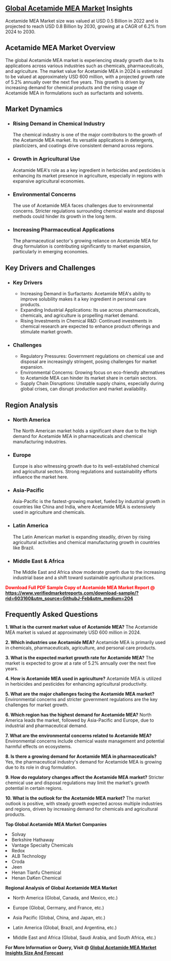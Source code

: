 <h2><a href="https://www.verifiedmarketreports.com/download-sample/?rid=603160&amp;utm_source=GithubJ&amp;utm_medium=204" target="_blank">Global Acetamide MEA Market</a> Insights</h2><p>Acetamide MEA Market size was valued at USD 0.5 Billion in 2022 and is projected to reach USD 0.8 Billion by 2030, growing at a CAGR of 6.2% from 2024 to 2030.</p><p> <!DOCTYPE html> <html lang="en"> <head> <meta charset="UTF-8"> <meta name="viewport" content="width=device-width, initial-scale=1.0"> <title>Acetamide MEA Market Overview</title> <meta name="description" content="Acetamide MEA Market Overview, Key Drivers, Challenges, and Regional Analysis with Market Size and Trends."> </head> <body> <h2>Acetamide MEA Market Overview</h2> <p>The global Acetamide MEA market is experiencing steady growth due to its applications across various industries such as chemicals, pharmaceuticals, and agriculture. The market value for Acetamide MEA in 2024 is estimated to be valued at approximately USD 600 million, with a projected growth rate of 5.2% annually over the next five years. This growth is driven by increasing demand for chemical products and the rising usage of Acetamide MEA in formulations such as surfactants and solvents.</p> <h2>Market Dynamics</h2> <ul> <li><h3>Rising Demand in Chemical Industry</h3> The chemical industry is one of the major contributors to the growth of the Acetamide MEA market. Its versatile applications in detergents, plasticizers, and coatings drive consistent demand across regions. </li> <li><h3>Growth in Agricultural Use</h3> Acetamide MEA's role as a key ingredient in herbicides and pesticides is enhancing its market presence in agriculture, especially in regions with expansive agricultural economies. </li> <li><h3>Environmental Concerns</h3> The use of Acetamide MEA faces challenges due to environmental concerns. Stricter regulations surrounding chemical waste and disposal methods could hinder its growth in the long term. </li> <li><h3>Increasing Pharmaceutical Applications</h3> The pharmaceutical sector's growing reliance on Acetamide MEA for drug formulation is contributing significantly to market expansion, particularly in emerging economies. </li> </ul> <h2>Key Drivers and Challenges</h2> <ul> <li><h3>Key Drivers</h3> <ul> <li>Increasing Demand in Surfactants: Acetamide MEA's ability to improve solubility makes it a key ingredient in personal care products.</li> <li>Expanding Industrial Applications: Its use across pharmaceuticals, chemicals, and agriculture is propelling market demand.</li> <li>Rising Investments in Chemical R&D: Continued investments in chemical research are expected to enhance product offerings and stimulate market growth.</li> </ul> </li> <li><h3>Challenges</h3> <ul> <li>Regulatory Pressures: Government regulations on chemical use and disposal are increasingly stringent, posing challenges for market expansion.</li> <li>Environmental Concerns: Growing focus on eco-friendly alternatives to Acetamide MEA can hinder its market share in certain sectors.</li> <li>Supply Chain Disruptions: Unstable supply chains, especially during global crises, can disrupt production and market availability.</li> </ul> </li> </ul> <h2>Region Analysis</h2> <ul> <li><h3>North America</h3> The North American market holds a significant share due to the high demand for Acetamide MEA in pharmaceuticals and chemical manufacturing industries. </li> <li><h3>Europe</h3> Europe is also witnessing growth due to its well-established chemical and agricultural sectors. Strong regulations and sustainability efforts influence the market here. </li> <li><h3>Asia-Pacific</h3> Asia-Pacific is the fastest-growing market, fueled by industrial growth in countries like China and India, where Acetamide MEA is extensively used in agriculture and chemicals. </li> <li><h3>Latin America</h3> The Latin American market is expanding steadily, driven by rising agricultural activities and chemical manufacturing growth in countries like Brazil. </li> <li><h3>Middle East & Africa</h3> The Middle East and Africa show moderate growth due to the increasing industrial base and a shift toward sustainable agricultural practices. </li> </ul> <p><strong><p><span class=""><span style="color: #ff0000;"><strong>Download Full PDF Sample Copy of Acetamide MEA Market Report</strong> @ </span><a href="https://www.verifiedmarketreports.com/download-sample/?rid=603160&amp;utm_source=GithubJ-Feb&amp;utm_medium=204" target="_blank">https://www.verifiedmarketreports.com/download-sample/?rid=603160&amp;utm_source=GithubJ-Feb&amp;utm_medium=204</a></span></p></strong></p> <h2>Frequently Asked Questions</h2> <p><strong>1. What is the current market value of Acetamide MEA?</strong> The Acetamide MEA market is valued at approximately USD 600 million in 2024.</p> <p><strong>2. Which industries use Acetamide MEA?</strong> Acetamide MEA is primarily used in chemicals, pharmaceuticals, agriculture, and personal care products.</p> <p><strong>3. What is the expected market growth rate for Acetamide MEA?</strong> The market is expected to grow at a rate of 5.2% annually over the next five years.</p> <p><strong>4. How is Acetamide MEA used in agriculture?</strong> Acetamide MEA is utilized in herbicides and pesticides for enhancing agricultural productivity.</p> <p><strong>5. What are the major challenges facing the Acetamide MEA market?</strong> Environmental concerns and stricter government regulations are the key challenges for market growth.</p> <p><strong>6. Which region has the highest demand for Acetamide MEA?</strong> North America leads the market, followed by Asia-Pacific and Europe, due to industrial and pharmaceutical demand.</p> <p><strong>7. What are the environmental concerns related to Acetamide MEA?</strong> Environmental concerns include chemical waste management and potential harmful effects on ecosystems.</p> <p><strong>8. Is there a growing demand for Acetamide MEA in pharmaceuticals?</strong> Yes, the pharmaceutical industry's demand for Acetamide MEA is growing due to its role in drug formulation.</p> <p><strong>9. How do regulatory changes affect the Acetamide MEA market?</strong> Stricter chemical use and disposal regulations may limit the market's growth potential in certain regions.</p> <p><strong>10. What is the outlook for the Acetamide MEA market?</strong> The market outlook is positive, with steady growth expected across multiple industries and regions, driven by increasing demand for chemicals and agricultural products.</p> </body> </html> </p><p><strong>Top Global Acetamide MEA Market Companies</strong></p><div data-test-id=""><p><li>Solvay</li><li> Berkshire Hathaway</li><li> Vantage Specialty Chemicals</li><li> Redox</li><li> ALB Technology</li><li> Croda</li><li> Jeen</li><li> Henan Tianfu Chemical</li><li> Henan DaKen Chemical</li></p><div><strong>Regional Analysis of&nbsp;Global Acetamide MEA Market</strong></div><ul><li dir="ltr"><p dir="ltr">North America&nbsp;(Global, Canada, and Mexico, etc.)</p></li><li dir="ltr"><p dir="ltr">Europe (Global, Germany, and France, etc.)</p></li><li dir="ltr"><p dir="ltr">Asia Pacific&nbsp;(Global, China, and Japan, etc.)</p></li><li dir="ltr"><p dir="ltr">Latin America&nbsp;(Global, Brazil, and Argentina, etc.)</p></li><li dir="ltr">Middle East and Africa&nbsp;(Global, Saudi Arabia, and South Africa, etc.)</li></ul><p><strong>For More Information or Query, Visit @&nbsp;</strong><strong><a href="https://www.verifiedmarketreports.com/product/acetamide-mea-market/?utm_source=GithubJ&amp;utm_medium=204" target="_blank">Global Acetamide MEA Market Insights Size And Forecast</a></strong></p></div>
